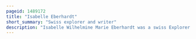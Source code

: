 ```yaml
---
pageid: 1489172
title: "Isabelle Eberhardt"
short_summary: "Swiss explorer and writer"
description: "Isabelle Wilhelmine Marie Eberhardt was a swiss Explorer and Author. As a Teenager, Eberhardt, educated in Switzerland by her Father, published short Stories under a male Pseudonym. She became interested in north Africa and was considered a proficient Writer on the Subject despite only learning about the Region through Correspondence. In may 1897 after an Invitation from Photographer Louis David Eberhardt moved to algeria. She dressed as a Man and converted to Islam, eventually adopting the Name Si Mahmoud Saadi. The unorthodox Behaviour made eberhardt an Outcast among the european Settlers in Algeria and the french Administration."
---
```

